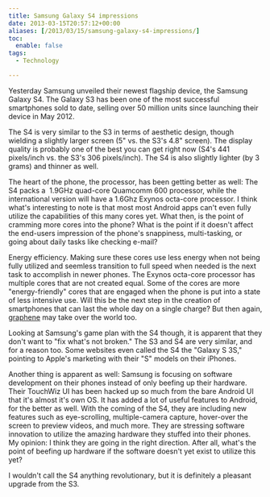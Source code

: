 ```yaml
---
title: Samsung Galaxy S4 impressions
date: 2013-03-15T20:57:12+00:00
aliases: [/2013/03/15/samsung-galaxy-s4-impressions/]
toc:
  enable: false
tags:
  - Technology

---
```

Yesterday Samsung unveiled their newest flagship device, the Samsung Galaxy S4. The Galaxy S3 has been one of the most successful smartphones sold to date, selling over 50 million units since launching their device in May 2012.

The S4 is very similar to the S3 in terms of aesthetic design, though wielding a slightly larger screen (5" vs. the S3's 4.8" screen). The display quality is probably one of the best you can get right now (S4's 441 pixels/inch vs. the S3's 306 pixels/inch). The S4 is also slightly lighter (by 3 grams) and thinner as well.

The heart of the phone, the processor, has been getting better as well: The S4 packs a  1.9GHz quad-core Quamcomm 600 processor, while the international version will have a 1.6Ghz Exynos octa-core processor. I think what's interesting to note is that most most Android apps can't even fully utilize the capabilities of this many cores yet. What then, is the point of cramming more cores into the phone? What is the point if it doesn't affect the end-users impression of the phone's snappiness, multi-tasking, or going about daily tasks like checking e-mail?

Energy efficiency. Making sure these cores use less energy when not being fully utilized and seemless transition to full speed when needed is the next task to accomplish in newer phones. The Exynos octa-core processor has multiple cores that are not created equal. Some of the cores are more "energy-friendly" cores that are engaged when the phone is put into a state of less intensive use. Will this be the next step in the creation of smartphones that can last the whole day on a single charge? But then again, [graphene][1] may take over the world too.

Looking at Samsung's game plan with the S4 though, it is apparent that they don't want to "fix what's not broken." The S3 and S4 are very similar, and for a reason too. Some websites even called the S4 the "Galaxy S 3S," pointing to Apple's marketing with their "S" models on their iPhones.

Another thing is apparent as well: Samsung is focusing on software development on their phones instead of only beefing up their hardware. Their TouchWiz UI has been hacked up so much from the bare Android UI that it's almost it's own OS. It has added a lot of useful features to Android, for the better as well. With the coming of the S4, they are including new features such as eye-scrolling, multiple-camera capture, hover-over the screen to preview videos, and much more. They are stressing software innovation to utilize the amazing hardware they stuffed into their phones. My opinion: I think they are going in the right direction. After all, what's the point of beefing up hardware if the software doesn't yet exist to utilize this yet?

I wouldn't call the S4 anything revolutionary, but it is definitely a pleasant upgrade from the S3.

 [1]: http://gizmodo.com/5988977/9-incredible-uses-for-graphene
